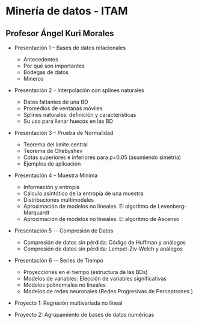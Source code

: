 # Minería de datos - ITAM
## Profesor Ángel Kuri Morales

* Presentación 1 – Bases de datos relacionales
  - Antecedentes
  - Por qué son importantes
  - Bodegas de datos
  - Mineros
* Presentación 2 – Interpolación con splines naturales	
  - Datos faltantes de una BD
  - Promedios de ventanas móviles
  - Splines naturales: definición y características
  - Su uso para llenar huecos en las BD

* Presentación 3 – Prueba de Normalidad
  - Teorema del límite central
  - Teorema de Chebyshev
  - Cotas superiores e inferiores para p=0.05 (asumiendo simetría)
  - Ejemplos de aplicación

* Presentación 4 – Muestra Mínima
  - Información y entropía
  - Cálculo asintótico de la entropía de una muestra
  - Distribuciones multimodales
  - Aproximación de modelos no lineales. El algoritmo de Levenberg-Marquardt
  - Aproximación de modelos no lineales. El algoritmo de Ascenso

* Presentación 5 -- Compresión de Datos 
  - Compresión de datos sin pérdida: Código de Huffman y análogos
  - Compresión de datos sin pérdida: Lempel-Ziv-Welch y análogos

* Presentación 6 -- Series de Tiempo
  - Proyecciones en el tiempo (estructura de las BDs)
  - Modelos de variables: Elección de variables significativas
  - Modelos polinomiales no lineales
  - Modelos de redes neuronales (Redes Progresivas de Perceptrones )

* Proyecto 1: Regresión multivariada no lineal

* Proyecto 2: Agrupamiento de bases de datos numéricas
